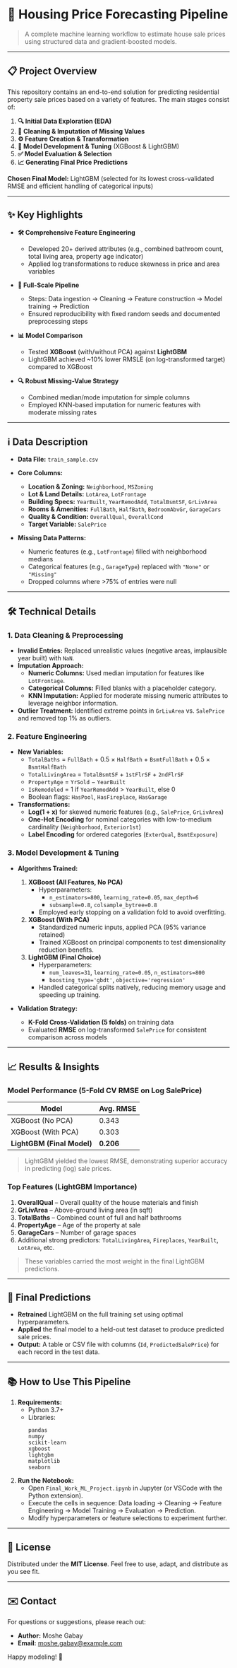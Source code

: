 # 🏡 Housing Price Forecasting Pipeline

> A complete machine learning workflow to estimate house sale prices using structured data and gradient-boosted models.

---

## 📋 Project Overview

This repository contains an end-to-end solution for predicting residential property sale prices based on a variety of features. The main stages consist of:

1. **🔍 Initial Data Exploration (EDA)**  
2. **🧹 Cleaning & Imputation of Missing Values**  
3. **⚙️ Feature Creation & Transformation**  
4. **🌲 Model Development & Tuning** (XGBoost & LightGBM)  
5. **✅ Model Evaluation & Selection**  
6. **📈 Generating Final Price Predictions**

**Chosen Final Model:**  LightGBM (selected for its lowest cross-validated RMSE and efficient handling of categorical inputs)

---

## ✨ Key Highlights

- **🛠️ Comprehensive Feature Engineering**  
  - Developed 20+ derived attributes (e.g., combined bathroom count, total living area, property age indicator)  
  - Applied log transformations to reduce skewness in price and area variables  

- **🔄 Full-Scale Pipeline**  
  - Steps: Data ingestion → Cleaning → Feature construction → Model training → Prediction  
  - Ensured reproducibility with fixed random seeds and documented preprocessing steps  

- **📊 Model Comparison**  
  - Tested **XGBoost** (with/without PCA) against **LightGBM**  
  - LightGBM achieved ~10% lower RMSLE (on log-transformed target) compared to XGBoost  

- **🔍 Robust Missing-Value Strategy**  
  - Combined median/mode imputation for simple columns  
  - Employed KNN-based imputation for numeric features with moderate missing rates  

---

## ℹ️ Data Description

- **Data File:** `train_sample.csv`  
- **Core Columns:**  
  - **Location & Zoning:** `Neighborhood`, `MSZoning`  
  - **Lot & Land Details:** `LotArea`, `LotFrontage`  
  - **Building Specs:** `YearBuilt`, `YearRemodAdd`, `TotalBsmtSF`, `GrLivArea`  
  - **Rooms & Amenities:** `FullBath`, `HalfBath`, `BedroomAbvGr`, `GarageCars`  
  - **Quality & Condition:** `OverallQual`, `OverallCond`  
  - **Target Variable:** `SalePrice`  

- **Missing Data Patterns:**  
  - Numeric features (e.g., `LotFrontage`) filled with neighborhood medians  
  - Categorical features (e.g., `GarageType`) replaced with `"None"` or `"Missing"`  
  - Dropped columns where >75% of entries were null  

---

## 🛠️ Technical Details

### 1. Data Cleaning & Preprocessing
- **Invalid Entries:** Replaced unrealistic values (negative areas, implausible year built) with `NaN`.  
- **Imputation Approach:**  
  - **Numeric Columns:** Used median imputation for features like `LotFrontage`.  
  - **Categorical Columns:** Filled blanks with a placeholder category.  
  - **KNN Imputation:** Applied for moderate missing numeric attributes to leverage neighbor information.  
- **Outlier Treatment:** Identified extreme points in `GrLivArea` vs. `SalePrice` and removed top 1% as outliers.  

### 2. Feature Engineering
- **New Variables:**  
  - `TotalBaths` = `FullBath` + 0.5 × `HalfBath` + `BsmtFullBath` + 0.5 × `BsmtHalfBath`  
  - `TotalLivingArea` = `TotalBsmtSF` + `1stFlrSF` + `2ndFlrSF`  
  - `PropertyAge` = `YrSold` − `YearBuilt`  
  - `IsRemodeled` = 1 if `YearRemodAdd` > `YearBuilt`, else 0  
  - Boolean flags: `HasPool`, `HasFireplace`, `HasGarage`  
- **Transformations:**  
  - **Log(1 + x)** for skewed numeric features (e.g., `SalePrice`, `GrLivArea`)  
  - **One-Hot Encoding** for nominal categories with low-to-medium cardinality (`Neighborhood`, `Exterior1st`)  
  - **Label Encoding** for ordered categories (`ExterQual`, `BsmtExposure`)  

### 3. Model Development & Tuning
- **Algorithms Trained:**  
  1. **XGBoost (All Features, No PCA)**  
     - Hyperparameters:  
       - `n_estimators=800`, `learning_rate=0.05`, `max_depth=6`  
       - `subsample=0.8`, `colsample_bytree=0.8`  
     - Employed early stopping on a validation fold to avoid overfitting.  
  2. **XGBoost (With PCA)**  
     - Standardized numeric inputs, applied PCA (95% variance retained)  
     - Trained XGBoost on principal components to test dimensionality reduction benefits.  
  3. **LightGBM (Final Choice)**  
     - Hyperparameters:  
       - `num_leaves=31`, `learning_rate=0.05`, `n_estimators=800`  
       - `boosting_type='gbdt'`, `objective='regression'`  
     - Handled categorical splits natively, reducing memory usage and speeding up training.  

- **Validation Strategy:**  
  - **K-Fold Cross-Validation (5 folds)** on training data  
  - Evaluated **RMSE** on log-transformed `SalePrice` for consistent comparison across models  

---

## 📈 Results & Insights

### Model Performance (5-Fold CV RMSE on Log SalePrice)
| Model                        | Avg. RMSE  |
|------------------------------|------------|
| XGBoost (No PCA)             | 0.343      |
| XGBoost (With PCA)           | 0.303      |
| **LightGBM (Final Model)**   | **0.206**  |

> LightGBM yielded the lowest RMSE, demonstrating superior accuracy in predicting (log) sale prices.

### Top Features (LightGBM Importance)
1. **OverallQual** – Overall quality of the house materials and finish  
2. **GrLivArea** – Above-ground living area (in sqft)  
3. **TotalBaths** – Combined count of full and half bathrooms  
4. **PropertyAge** – Age of the property at sale  
5. **GarageCars** – Number of garage spaces  
6. Additional strong predictors: `TotalLivingArea`, `Fireplaces`, `YearBuilt`, `LotArea`, etc.

> These variables carried the most weight in the final LightGBM predictions.

---

## 🚀 Final Predictions

- **Retrained** LightGBM on the full training set using optimal hyperparameters.  
- **Applied** the final model to a held-out test dataset to produce predicted sale prices.  
- **Output:** A table or CSV file with columns (`Id`, `PredictedSalePrice`) for each record in the test data.

---

## 📚 How to Use This Pipeline

1. **Requirements:**  
   - Python 3.7+  
   - Libraries:  
     ```
     pandas
     numpy
     scikit-learn
     xgboost
     lightgbm
     matplotlib
     seaborn
     ```
2. **Run the Notebook:**  
   - Open `Final_Work_ML_Project.ipynb` in Jupyter (or VSCode with the Python extension).  
   - Execute the cells in sequence: Data loading → Cleaning → Feature Engineering → Model Training → Evaluation → Prediction.  
   - Modify hyperparameters or feature selections to experiment further.

---

## 📝 License

Distributed under the **MIT License**. Feel free to use, adapt, and distribute as you see fit.

---

## ✉️ Contact

For questions or suggestions, please reach out:

- **Author:** Moshe Gabay  
- **Email:** moshe.gabay@example.com  

Happy modeling! 🚀  
